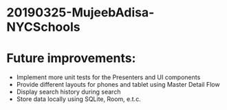 # 20190325-MujeebAdisa-NYCSchools

# Future improvements:

- Implement more unit tests for the Presenters and UI components
- Provide different layouts for phones and tablet using Master Detail Flow
- Display search history during search
- Store data locally using SQLite, Room, e.t.c.


